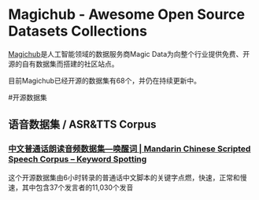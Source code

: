 # Magichub - Awesome Open Source Datasets Collections
 
[Magichub](https://www.magichub.com "")是人工智能领域的数据服务商Magic Data为向整个行业提供免费、开源的自有数据集而搭建的社区站点。

目前Magichub已经开源的数据集有68个，并仍在持续更新中。

#开源数据集

## 语音数据集 / ASR&TTS Corpus

### [中文普通话朗读音频数据集—唤醒词 | Mandarin Chinese Scripted Speech Corpus – Keyword Spotting](https://magichub.com/cn/datasets/mandarin-chinese-scripted-speech-corpus-keyword-spotting-2/ "")
这个开源数据集由6小时转录的普通话中文脚本的关键字点燃，快速，正常和慢速，其中包含37个发言者的11,030个发音
